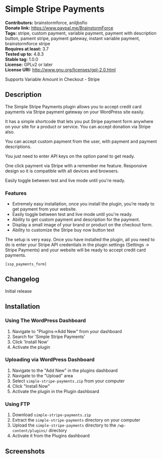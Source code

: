 #  Simple Stripe Payments #

**Contributors:** brainstormforce, aniljbsfio  
**Donate link:** https://www.paypal.me/BrainstormForce  
**Tags:** stripe, custom payment, variable payment, payment with description button, pament stripe, payment gateway, instant variable payment, brainstormforce stripe  
**Requires at least:** 3.7  
**Tested up to:** 4.8.3  
**Stable tag:** 1.0.0  
**License:** GPLv2 or later  
**License URI:** http://www.gnu.org/licenses/gpl-2.0.html  

Supports Variable Amount in Checkout - Stripe

## Description ##

The Simple Stripe Payments plugin allows you to accept credit card payments via Stripe payment gateway on your WordPress site easily. 

It has a simple shortcode that lets you put Stripe payment form anywhere on your site for a product or service. You can accept donation via Stripe also.

You can accept custom payment from the user, with payment and payment descriptions.

You just need to enter API keys on the option panel to get ready.

One click payment via Stripe with a remember me feature. Responsive design so it is compatible with all devices and browsers.

Easily toggle between test and live mode until you're ready.

### Features ###

* Extremely easy installation, once you install the plugin, you’re ready to
get payment from your website.
* Easily toggle between test and live mode until you're ready.
* Ability to get custom payment and description for the payment.
* Display a small image of your brand or product on the checkout form.
* Ability to customize the Stripe buy now button text

The setup is very easy. Once you have installed the plugin, all you need to do is enter your Stripe API credentials in the plugin settings (Settings -> Stripe Payments) and your website will be ready to accept credit card payments.

`[ssp_payments_form]`

## Changelog ##

Initial release

## Installation ##

### Using The WordPress Dashboard ###

1. Navigate to "Plugins->Add New" from your dashboard
2. Search for 'Simple Stripe Payments'
3. Click 'Install Now'
4. Activate the plugin

### Uploading via WordPress Dashboard ###

1. Navigate to the "Add New" in the plugins dashboard
2. Navigate to the "Upload" area
3. Select `simple-stripe-payments.zip` from your computer
4. Click "Install Now"
5. Activate the plugin in the Plugin dashboard

### Using FTP ###

1. Download `simple-stripe-payments.zip`
2. Extract the `simple-stripe-payments` directory on your computer
3. Upload the `simple-stripe-payments` directory to the `/wp-content/plugins/` directory
4. Activate it from the Plugins dashboard

## Screenshots ##